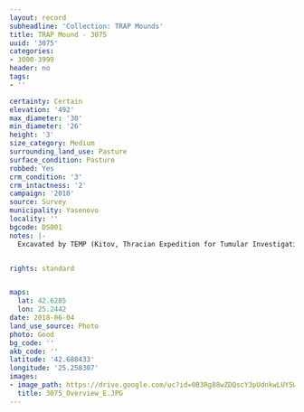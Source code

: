 ```yaml
---
layout: record
subheadline: 'Collection: TRAP Mounds'
title: TRAP Mound - 3075
uuid: '3075'
categories:
- 3000-3999
header: no
tags:
- ''

certainty: Certain
elevation: '492'
max_diameter: '30'
min_diameter: '26'
height: '3'
size_category: Medium
surrounding_land_use: Pasture
surface_condition: Pasture
robbed: Yes
crm_condition: '3'
crm_intactness: '2'
campaign: '2010'
source: Survey
municipality: Yasenovo
locality: ''
bgcode: DS001
notes: |-
  Excavated by TEMP (Kitov, Thracian Expedition for Tumular Investigations) in 1995.


rights: standard


maps:
  lat: 42.6285
  lon: 25.2442
date: 2018-06-04
land_use_source: Photo
photo: Good
bg_code: ''
akb_code: ''
latitude: '42.688433'
longitude: '25.258307'
images:
- image_path: https://drive.google.com/uc?id=0B3Rg88wZDQscY3pUdnkwLUY5WVE
  title: 3075_Overview_E.JPG
---
```


